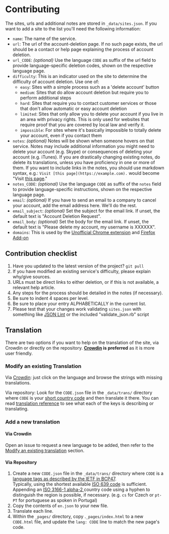 # Contributing

The sites, urls and additional notes are stored in `_data/sites.json`. If you want to add a site to the list you'll need the following information:

- `name`: The name of the service.
- `url`: The url of the account-deletion page. If no such page exists, the url should be a contact or help page explaining the process of account deletion.
- `url_CODE`: *(optional)* Use the language `CODE` as suffix of the url field to provide language-specific deletion codes, shown on the respective language page.
- `difficulty`: This is an indicator used on the site to determine the difficulty of account deletion. Use one of:
  - `easy`: Sites with a simple process such as a 'delete account' button
  - `medium`: Sites that do allow account deletion but require you to perform additional steps
  - `hard`: Sites that require you to contact customer services or those that don't allow automatic or easy account deletion
  - `limited`: Sites that only allow you to delete your account if you live in an area with privacy rights. This is only used for websites that require proof that you are covered by local law and verify it.
  - `impossible`: For sites where it's basically impossible to totally delete your account, even if you contact them
- `notes`: *(optional)* Notes will be shown when someone hovers on that service. Notes may include additional information you might need to delete your account (e.g. Skype) or consequences of deleting your account (e.g. iTunes). If you are drastically changing existing notes, do delete its translations, unless you have proficiency in one or more of them. If you want to include links in the notes, you should use markdown syntax, e.g.: `Visit [this page](https://example.com).` would become "Visit [this page](https://example.com)."
- `notes_CODE`: *(optional)* Use the language `CODE` as suffix of the `notes` field to provide language-specific instructions, shown on the respective language page.
- `email`: *(optional)* If you have to send an email to a company to cancel your account, add the email address here. We'll do the rest.
- `email_subject`: *(optional)* Set the subject for the email link. If unset, the default text is "Account Deletion Request".
- `email_body`: *(optional)* Set the body for the email link. If unset, the default text is "Please delete my account, my username is XXXXXX".
- `domains`: This is used by the [Unofficial Chrome extension](https://github.com/fregante/jdm) and [Firefox Add-on](https://github.com/jdm-contrib/justdelete.me-firefox-addon)

## Contribution checklist

1. Have you updated to the latest version of the project? `git pull`
2. If you have modified an existing service's difficulty, please explain why/give sources.
3. URLs must be direct links to either deletion, or if this is not available, a relevant help article.
4. Any steps for the process should be detailed in the notes (if necessary).
5. Be sure to indent 4 spaces per level.
6. Be sure to place your entry ALPHABETICALLY in the current list.
7. Please test that your changes work validating `sites.json` with something like [JSON Lint](http://jsonlint.com/) or the included "validate_json.rb" script

## Translation

There are two options if you want to help on the translation of the site, via Crowdin or directly on the repository. **[Crowdin](https://crowdin.com/project/just-delete-me/invite?h=127042d1581b3e91812c0dd1afa4d7fe1956554) is preferred** as it is more user friendly.

### Modify an existing Translation

Via [Crowdin](https://crowdin.com/project/just-delete-me/invite?h=127042d1581b3e91812c0dd1afa4d7fe1956554): just click on the language and browse the strings with missing translations.

Via repository: Look for the `CODE.json` file in the `_data/trans/` directory where `CODE` is your [short country code](https://en.wikipedia.org/wiki/Country_code) and then translate it there. You can read [translation reference](TRANSLATION_REFERENCE.md) to see what each of the keys is describing or translating.

### Add a new translation

#### Via Crowdin

Open an issue to request a new language to be added, then refer to the [Modify an existing translation](#modify-an-existing-translation) section.

#### Via Repository

1. Create a new `CODE.json` file in the `_data/trans/` directory where `CODE` is a [language tags as described by the IETF in BCP47](https://www.rfc-editor.org/rfc/rfc5646.html).  
Typically, using the shortest available [ISO 639 code](https://www.loc.gov/standards/iso639-2/php/English_list.php) is sufficient. Appending an [ISO 3166-1 alpha-2 ](https://en.wikipedia.org/wiki/ISO_3166-1_alpha-2#Officially_assigned_code_elements) country code using a hyphen to distinguish the region is possible, if necessary. (e.g. `cs` for Czech or `pt-PT` for portuguese as spoken in Portugal)
2. Copy the contents of `en.json` to your new file.
3. Translate each line.
4. Within the `_pages/` directory, copy .`_pages/index.html` to a new `CODE.html` file, and update the `lang: CODE` line to match the new page's code.
